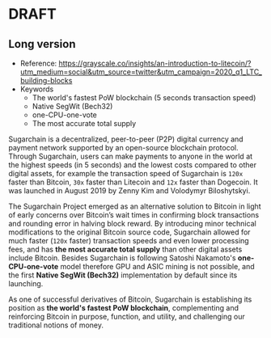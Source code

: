 # DRAFT

## Long version
- Reference: https://grayscale.co/insights/an-introduction-to-litecoin/?utm_medium=social&utm_source=twitter&utm_campaign=2020_q1_LTC_building-blocks
- Keywords
  * The world's fastest PoW blockchain (5 seconds transaction speed)
  * Native SegWit (Bech32)
  * one-CPU-one-vote
  * The most accurate total supply

Sugarchain is a decentralized, peer-to-peer (P2P) digital currency and payment network supported by an open-source blockchain protocol. Through Sugarchain, users can make payments to anyone in the world at the highest speeds (in 5 seconds) and the lowest costs compared to other digital assets, for example the transaction speed of Sugarchain is `120x` faster than Bitcoin, `30x` faster than Litecoin and `12x` faster than Dogecoin. It was launched in August 2019 by Zenny Kim and Volodymyr Biloshytskyi.

The Sugarchain Project emerged as an alternative solution to Bitcoin in light of early concerns over Bitcoin’s wait times in confirming block transactions and rounding error in halving block reward. By introducing minor technical modifications to the original Bitcoin source code, Sugarchain allowed for much faster (`120x` faster) transaction speeds and even lower processing fees, and has **the most accurate total supply** than other digital assets include Bitcoin. Besides Sugarchain is following Satoshi Nakamoto's **one-CPU-one-vote** model therefore GPU and ASIC mining is not possible, and the first **Native SegWit (Bech32)** implementation by default since its launching.

As one of successful derivatives of Bitcoin, Sugarchain is establishing its position as **the world's fastest PoW blockchain**, complementing and reinforcing Bitcoin in purpose, function, and utility, and challenging our traditional notions of money.
